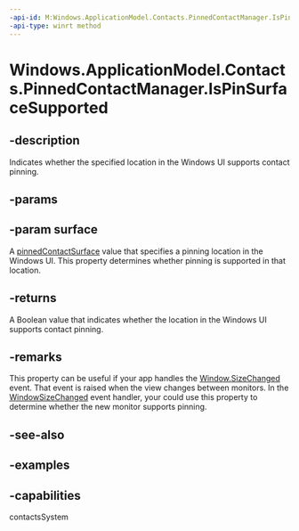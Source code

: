 ```yaml
---
-api-id: M:Windows.ApplicationModel.Contacts.PinnedContactManager.IsPinSurfaceSupported(Windows.ApplicationModel.Contacts.PinnedContactSurface)
-api-type: winrt method
---
```


<!-- Method syntax.
public bool PinnedContactManager.IsPinSurfaceSupported(PinnedContactSurface surface)
-->

# Windows.ApplicationModel.Contacts.PinnedContactManager.IsPinSurfaceSupported

## -description
Indicates whether the specified location in the Windows UI supports contact pinning.

## -params

## -param surface
A [pinnedContactSurface](pinnedcontactsurface.md) value that specifies a pinning location in the Windows UI. This property determines whether pinning is supported in that location.

## -returns
A Boolean value that indicates whether the location in the Windows UI supports contact pinning.

## -remarks
This property can be useful if your app handles the [Window.SizeChanged](./windows.ui.xaml/window_sizechanged.md) event. That event is raised when the view changes between monitors. In the [WindowSizeChanged](./windows.ui.xaml/windowsizechangedeventhandler.md) event handler, your could use this property to determine whether the new monitor supports pinning.

## -see-also

## -examples

## -capabilities
contactsSystem
